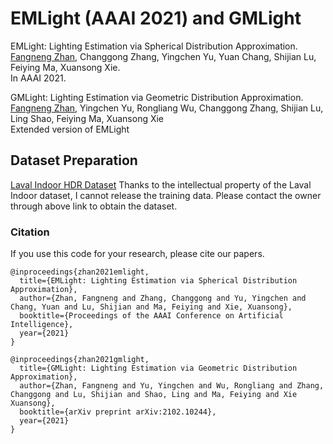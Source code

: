 # EMLight (AAAI 2021) and GMLight

EMLight: Lighting Estimation via Spherical Distribution Approximation. <br>
[Fangneng Zhan](https://sites.google.com/view/fnzhan), Changgong Zhang, Yingchen Yu, Yuan Chang, Shijian Lu, Feiying Ma, Xuansong Xie. <br>
In AAAI 2021.

GMLight: Lighting Estimation via Geometric Distribution Approximation. <br>
[Fangneng Zhan](https://sites.google.com/view/fnzhan), Yingchen Yu, Rongliang Wu, Changgong Zhang, Shijian Lu, Ling Shao, Feiying Ma, Xuansong Xie <br>
Extended version of EMLight


## Dataset Preparation
[Laval Indoor HDR Dataset](http://indoor.hdrdb.com/#intro)
Thanks to the intellectual property of the Laval Indoor dataset, I cannot release the training data. Please contact the owner through above link to obtain the dataset.


### Citation
If you use this code for your research, please cite our papers.
```
@inproceedings{zhan2021emlight,
  title={EMLight: Lighting Estimation via Spherical Distribution Approximation},
  author={Zhan, Fangneng and Zhang, Changgong and Yu, Yingchen and Chang, Yuan and Lu, Shijian and Ma, Feiying and Xie, Xuansong},
  booktitle={Proceedings of the AAAI Conference on Artificial Intelligence},
  year={2021}
}
```

```
@inproceedings{zhan2021gmlight,
  title={GMLight: Lighting Estimation via Geometric Distribution Approximation},
  author={Zhan, Fangneng and Yu, Yingchen and Wu, Rongliang and Zhang, Changgong and Lu, Shijian and Shao, Ling and Ma, Feiying and Xie Xuansong},
  booktitle={arXiv preprint arXiv:2102.10244},
  year={2021}
}
```
